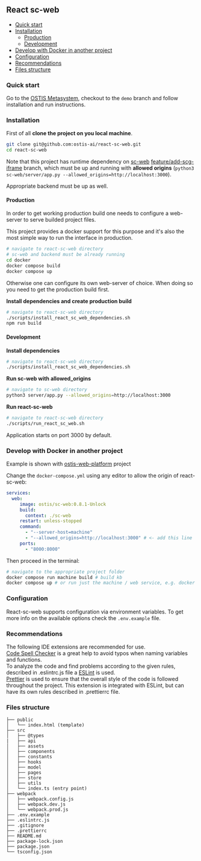 ## React sc-web

- [Quick start](#quick-start)
- [Installation](#installation)
  * [Production](#production)
  * [Development](#development)
- [Develop with Docker in another project](#develop-with-docker-in-another-project)
- [Configuration](#configuration)
- [Recommendations](#recommendations)
- [Files structure](#files-structure)

### Quick start

Go to the [OSTIS Metasystem](https://github.com/ostis-ai/ostis-metasystem), checkout to the `demo` branch and follow installation and run instructions.

### Installation

First of all **clone the project on you local machine**.

```sh
git clone git@github.com:ostis-ai/react-sc-web.git
cd react-sc-web
```

Note that this project has runtime dependency on [sc-web](https://github.com/ostis-ai/sc-web) [feature/add-scg-iframe](https://github.com/ostis-ai/sc-web/tree/feature/add-scg-iframe) branch, which must be up and running with **allowed origins** (`python3 sc-web/server/app.py --allowed_origins=http://localhost:3000`).


Appropriate backend must be up as well. 

#### Production

In order to get working production build one needs to configure a web-server to serve builded project files.

This project provides a docker support for this purpose and it's also the most simple way to run the interface in production.

```sh
# navigate to react-sc-web directory
# sc-web and backend must be already running
cd docker
docker compose build
docker compose up
```

Otherwise one can configure its own web-server of choice. When doing so you need to get the production build first.

**Install dependencies and create production build**

```sh
# navigate to react-sc-web directory
./scripts/install_react_sc_web_dependencies.sh
npm run build
```

#### Development

**Install dependencies**

```sh
# navigate to react-sc-web directory
./scripts/install_react_sc_web_dependencies.sh
```

**Run sc-web with allowed_origins**

```sh
# navigate to sc-web directory
python3 server/app.py --allowed_origins=http://localhost:3000
```

**Run react-sc-web**

```sh
# navigate to react-sc-web directory
./scripts/run_react_sc_web.sh
```

Application starts on port 3000 by default.


### Develop with **Docker** in another project

Example is shown with [ostis-web-platform](https://github.com/ostis-ai/ostis-web-platform) project

Change the `docker-compose.yml` using any editor to allow the origin of react-sc-web:
```yaml
services:
  web:
     image: ostis/sc-web:0.8.1-Unlock
     build:
       context: ./sc-web
     restart: unless-stopped
     command:
       - "--server-host=machine"
       - "--allowed_origins=http://localhost:3000" # <- add this line
     ports:
       - "8000:8000"
```

Then proceed in the terminal:

```sh
# navigate to the appropriate project folder
docker compose run machine build # build kb
docker compose up # or run just the machine / web service, e.g. docker compose up machine
```

### Configuration

React-sc-web supports configuration via environment variables. To get more info on the available options check the `.env.example` file.

### Recommendations

The following IDE extensions are recommended for use.\
[Code Spell Checker](https://marketplace.visualstudio.com/items?itemName=streetsidesoftware.code-spell-checker) is a great help to avoid typos when naming variables and functions.\
To analyze the code and find problems according to the given rules, described in .eslintrc.js file a [ESLint](https://marketplace.visualstudio.com/items?itemName=dbaeumer.vscode-eslint) is used.\
[Prettier](https://marketplace.visualstudio.com/items?itemName=esbenp.prettier-vscode) is used to ensure that the overall style of the code is followed throughout the project. This extension is integrated with ESLint, but can have its own rules described in .prettierrc file.

### Files structure

```
├── public
│   └── index.html (template)
├── src
│   ├── @types
|   ├── api
│   ├── assets
│   ├── components
│   ├── constants
│   ├── hooks
│   ├── model
│   ├── pages
│   ├── store
│   ├── utils
│   └── index.ts (entry point)
├── webpack
│   ├── webpack.config.js
│   ├── webpack.dev.js
│   └── webpack.prod.js
├── .env.example
├── .eslintrc.js
├── .gitignore
├── .prettierrc
├── README.md
├── package-lock.json
├── package.json
└── tsconfig.json
```
